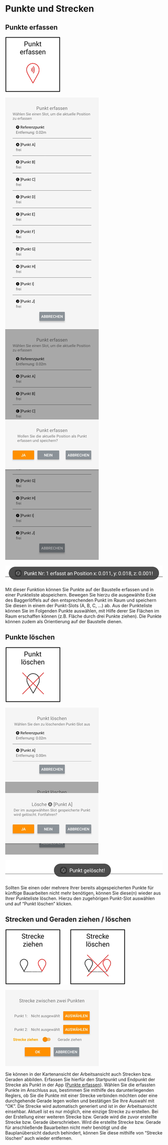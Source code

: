 # Punkte und Strecken

## Punkte erfassen 
![Punkt erfassen Button](capture_pt.png)

![Punkt erfassen Screen](capture_pt_screen.png)
![Punkt erfassen Screen2](capture_pt_screen2.png)

![Punkt erfassen Toast](capture_pt_toast.png)

Mit dieser Funktion können Sie Punkte auf der Baustelle erfassen und in einer Punkteliste abspeichern. Bewegen Sie hierzu die ausgewählte Ecke des Baggerlöffels auf den entsprechenden Punkt im Raum und speichern Sie diesen in einem der Punkt-Slots (A, B, C, …) ab. Aus der Punkteliste können Sie im Folgenden Punkte auswählen, mit Hilfe derer Sie Flächen im Raum erschaffen können (z.B. Fläche durch drei Punkte ziehen). Die Punkte können zudem als Orientierung auf der Baustelle dienen.



## Punkte löschen
![Punkt löschen Button](delete_pt.png)

![Punkt löschen Screen](delete_pt_screen.png)
![Punkt löschen Screen2](delete_pt_screen2.png)

![Punkt löschen Toast](delete_pt_toast.png)

Sollten Sie einen oder mehrere Ihrer bereits abgespeicherten Punkte für künftige Bauarbeiten nicht mehr benötigen, können Sie diese(n) wieder aus Ihrer Punkteliste löschen. Hierzu den zugehörigen Punkt-Slot auswählen und auf “Punkt löschen” klicken.

## Strecken und Geraden ziehen / löschen
![Strecke/ Gerade ziehen Button](draw_line.png)

![Strecke/ Gerade ziehen Screen](draw_line_screen.png)

Sie können in der Kartenansicht der Arbeitsansicht auch Strecken bzw. Geraden abbilden. Erfassen Sie hierfür den Startpunkt und Endpunkt der Strecke als Punkt in der App ([Punkte erfassen]()). Wählen Sie die erfassten Punkte im Anschluss aus, bestimmen Sie mithilfe des darunterliegenden Reglers, ob Sie die Punkte mit einer Strecke verbinden möchten oder eine durchgehende Gerade legen wollen und bestätigen Sie Ihre Auswahl mit “OK”. Die Strecke wird automatisch generiert und ist in der Arbeitsansicht einsehbar. Aktuell ist es nur möglich, eine einzige Strecke zu erstellen. Bei der Erstellung einer weiteren Strecke bzw. Gerade wird die zuvor erstellte Strecke bzw. Gerade überschrieben. 
Wird die erstellte Strecke bzw. Gerade für anschließende Bauarbeiten nicht mehr benötigt und die Bauplanübersicht dadurch behindert, können Sie diese mithilfe von “Strecke löschen” auch wieder entfernen. 


